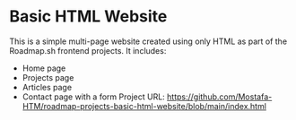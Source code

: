 # Basic HTML Website
This is a simple multi-page website created using only HTML as part of the Roadmap.sh frontend projects. It includes:
- Home page
- Projects page
- Articles page
- Contact page with a form
Project URL: https://github.com/Mostafa-HTM/roadmap-projects-basic-html-website/blob/main/index.html
